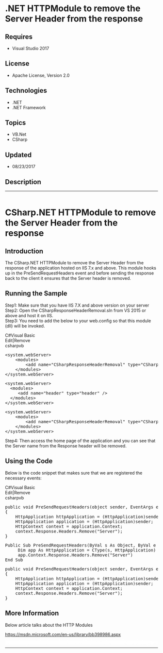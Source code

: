 # .NET HTTPModule to remove the Server Header from the response
## Requires
- Visual Studio 2017
## License
- Apache License, Version 2.0
## Technologies
- .NET
- .NET Framework
## Topics
- VB.Net
- CSharp
## Updated
- 08/23/2017
## Description

<hr>
<div><a href="http://blogs.msdn.com/b/onecode" style="margin-top:3px"><img src="-onecodesampletopbanner1" alt="">
</a></div>
<h1>CSharp.NET HTTPModule to remove the Server Header from the response</h1>
<h2>Introduction</h2>
<p class="MsoNormal">The CSharp.NET HTTPModule to remove the Server Header from the response of the application hosted on IIS 7.x and above. This module hooks up in the PreSendRequestHeaders event and before sending the response back to the client it ensures
 that the Server header is removed.</p>
<h2>Running the Sample</h2>
<p>Step1: Make sure that you have IIS 7.X and above version on your server <br>
Step2: Open the CSharpResponseHeaderRemoval.sln from VS 2015 or above and host it on IIS.
<br>
Step3: You need to add the below to your web.config so that this module (dll) will be invoked.&nbsp;</p>
<p></p>
<div class="scriptcode">
<div class="pluginEditHolder" pluginCommand="mceScriptCode">
<div class="title"><span>C#</span><span>Visual Basic</span></div>
<div class="pluginLinkHolder"><span class="pluginEditHolderLink">Edit</span>|<span class="pluginRemoveHolderLink">Remove</span></div>
<span class="hidden">csharp</span><span class="hidden">vb</span>
<pre class="hidden">&lt;system.webServer&gt;
    &lt;modules&gt;
        &lt;add name=&quot;CSharpResponseHeaderRemoval&quot; type=&quot;CSharpResponseHeaderRemoval.header&quot; /&gt;
    &lt;/modules&gt;
&lt;/system.webServer&gt;</pre>
<pre class="hidden">&lt;system.webServer&gt;
  &lt;modules&gt;
     &lt;add name=&quot;header&quot; type=&quot;header&quot; /&gt;
  &lt;/modules&gt;
&lt;/system.webServer&gt;</pre>
<div class="preview">
<pre class="csharp">&lt;system.webServer&gt;&nbsp;
&nbsp;&nbsp;&nbsp;&nbsp;&lt;modules&gt;&nbsp;
&nbsp;&nbsp;&nbsp;&nbsp;&nbsp;&nbsp;&nbsp;&nbsp;&lt;add&nbsp;name=<span class="cs__string">&quot;CSharpResponseHeaderRemoval&quot;</span>&nbsp;type=<span class="cs__string">&quot;CSharpResponseHeaderRemoval.header&quot;</span>&nbsp;/&gt;&nbsp;
&nbsp;&nbsp;&nbsp;&nbsp;&lt;/modules&gt;&nbsp;
&lt;/system.webServer&gt;</pre>
</div>
</div>
</div>
<p></p>
<p>Step4: Then access the home page of the application and you can see that the Server name from the Response header will be removed.</p>
<h2>Using the Code</h2>
<p>Below is the code snippet that makes sure that we are registered the necessary events:</p>
<div class="scriptcode">
<div class="pluginEditHolder" pluginCommand="mceScriptCode">
<div class="title"><span>C#</span><span>Visual Basic</span></div>
<div class="pluginLinkHolder"><span class="pluginEditHolderLink">Edit</span>|<span class="pluginRemoveHolderLink">Remove</span></div>
<span class="hidden">csharp</span><span class="hidden">vb</span>
<pre class="hidden">public void PreSendRequestHeaders(object sender, EventArgs e)
{
    HttpApplication httpApplication = (HttpApplication)sender;
    HttpApplication application = (HttpApplication)sender;
    HttpContext context = application.Context;
    context.Response.Headers.Remove(&quot;Server&quot;);           
}</pre>
<pre class="hidden">Public Sub PreSendRequestHeaders(ByVal s As Object, ByVal e As EventArgs)
     Dim app As HttpApplication = CType(s, HttpApplication)
     app.Context.Response.Headers.Remove(&quot;Server&quot;)
End Sub</pre>
<div class="preview">
<pre class="csharp"><span class="cs__keyword">public</span>&nbsp;<span class="cs__keyword">void</span>&nbsp;PreSendRequestHeaders(<span class="cs__keyword">object</span>&nbsp;sender,&nbsp;EventArgs&nbsp;e)&nbsp;
{&nbsp;
&nbsp;&nbsp;&nbsp;&nbsp;HttpApplication&nbsp;httpApplication&nbsp;=&nbsp;(HttpApplication)sender;&nbsp;
&nbsp;&nbsp;&nbsp;&nbsp;HttpApplication&nbsp;application&nbsp;=&nbsp;(HttpApplication)sender;&nbsp;
&nbsp;&nbsp;&nbsp;&nbsp;HttpContext&nbsp;context&nbsp;=&nbsp;application.Context;&nbsp;
&nbsp;&nbsp;&nbsp;&nbsp;context.Response.Headers.Remove(<span class="cs__string">&quot;Server&quot;</span>);&nbsp;&nbsp;&nbsp;&nbsp;&nbsp;&nbsp;&nbsp;&nbsp;&nbsp;&nbsp;&nbsp;&nbsp;
}</pre>
</div>
</div>
</div>
<h2>More Information</h2>
<p class="MsoNormal">Below article talks about the HTTP Modules</p>
<p class="MsoNormal"><a href="https://msdn.microsoft.com/en-us/library/bb398986.aspx">https://msdn.microsoft.com/en-us/library/bb398986.aspx</a><strong>&nbsp;</strong><em>&nbsp;</em></p>
<p style="line-height:0.6pt; color:white">Microsoft All-In-One Code Framework is a free, centralized code sample library driven by developers' real-world pains and needs. The goal is to provide customer-driven code samples for all Microsoft development technologies,
 and reduce developers' efforts in solving typical programming tasks. Our team listens to developers&rsquo; pains in the MSDN forums, social media and various DEV communities. We write code samples based on developers&rsquo; frequently asked programming tasks,
 and allow developers to download them with a short sample publishing cycle. Additionally, we offer a free code sample request service. It is a proactive way for our developer community to obtain code samples directly from Microsoft.</p>
<hr>
<div><a href="http://go.microsoft.com/?linkid=9759640" style="margin-top:3px"><img src="-onecodelogo" alt="">
</a></div>
